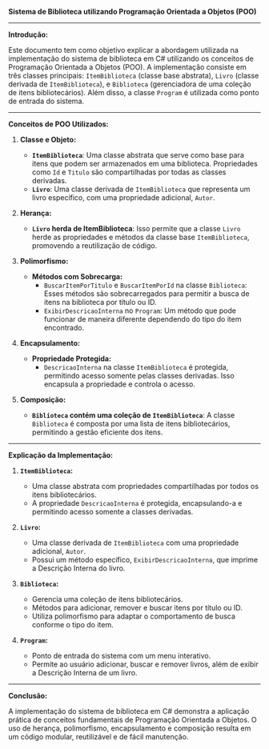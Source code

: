 **Sistema de Biblioteca utilizando Programação Orientada a Objetos (POO)**

---

**Introdução:**

Este documento tem como objetivo explicar a abordagem utilizada na implementação do sistema de biblioteca em C# utilizando os conceitos de Programação Orientada a Objetos (POO). A implementação consiste em três classes principais: `ItemBiblioteca` (classe base abstrata), `Livro` (classe derivada de `ItemBiblioteca`), e `Biblioteca` (gerenciadora de uma coleção de itens bibliotecários). Além disso, a classe `Program` é utilizada como ponto de entrada do sistema.

---

**Conceitos de POO Utilizados:**

1. **Classe e Objeto:**
   - **`ItemBiblioteca`**: Uma classe abstrata que serve como base para itens que podem ser armazenados em uma biblioteca. Propriedades como `Id` e `Titulo` são compartilhadas por todas as classes derivadas.
   - **`Livro`**: Uma classe derivada de `ItemBiblioteca` que representa um livro específico, com uma propriedade adicional, `Autor`.

2. **Herança:**
   - **`Livro` herda de ItemBiblioteca**: Isso permite que a classe `Livro` herde as propriedades e métodos da classe base `ItemBiblioteca`, promovendo a reutilização de código.

3. **Polimorfismo:**
   - **Métodos com Sobrecarga:**
      - `BuscarItemPorTitulo` e `BuscarItemPorId` na classe `Biblioteca`: Esses métodos são sobrecarregados para permitir a busca de itens na biblioteca por título ou ID.
      - `ExibirDescricaoInterna` no `Program`: Um método que pode funcionar de maneira diferente dependendo do tipo do item encontrado.

4. **Encapsulamento:**
   - **Propriedade Protegida:**
      - `DescricaoInterna` na classe `ItemBiblioteca` é protegida, permitindo acesso somente pelas classes derivadas. Isso encapsula a propriedade e controla o acesso.

5. **Composição:**
   - **`Biblioteca` contém uma coleção de `ItemBiblioteca`**: A classe `Biblioteca` é composta por uma lista de itens bibliotecários, permitindo a gestão eficiente dos itens.

---

**Explicação da Implementação:**

1. **`ItemBiblioteca`:**
   - Uma classe abstrata com propriedades compartilhadas por todos os itens bibliotecários.
   - A propriedade `DescricaoInterna` é protegida, encapsulando-a e permitindo acesso somente a classes derivadas.

2. **`Livro`:**
   - Uma classe derivada de `ItemBiblioteca` com uma propriedade adicional, `Autor`.
   - Possui um método específico, `ExibirDescricaoInterna`, que imprime a Descrição Interna do livro.

3. **`Biblioteca`:**
   - Gerencia uma coleção de itens bibliotecários.
   - Métodos para adicionar, remover e buscar itens por título ou ID.
   - Utiliza polimorfismo para adaptar o comportamento de busca conforme o tipo do item.

4. **`Program`:**
   - Ponto de entrada do sistema com um menu interativo.
   - Permite ao usuário adicionar, buscar e remover livros, além de exibir a Descrição Interna de um livro.

---

**Conclusão:**

A implementação do sistema de biblioteca em C# demonstra a aplicação prática de conceitos fundamentais de Programação Orientada a Objetos. O uso de herança, polimorfismo, encapsulamento e composição resulta em um código modular, reutilizável e de fácil manutenção.
